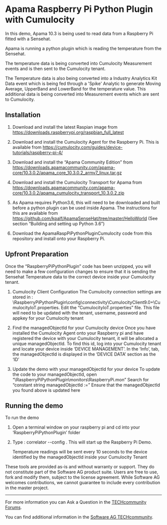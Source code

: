 # Apama Raspberry Pi Python Plugin with Cumulocity

In this demo, Apama 10.3 is being used to read data from a Raspberry Pi fitted with a Sensehat. 

Apama is running a python plugin which is reading the temperature from the Sensehat.

The temperature data is being converted into Cumulocity Measurement events and is then sent to the Cumulocity tenant.

The Temperature data is also being converted into a Industry Analytics Kit Data event which is being fed through a 'Spike' Analytic to generate Moving Average, UpperBand and LowerBand for the temperature value. This additional data is being converted into Measurement events which are sent to Cumulocity.

## Installation
1. Download and install the latest Raspian image from https://downloads.raspberrypi.org/raspbian_full_latest

2. Download and install the Cumulocity Agent for the Raspberry Pi. This is available from https://cumulocity.com/guides/device-tutorials/raspberry-pi-4/

3. Download and install the “Apama Community Edition” from https://downloads.apamacommunity.com/apama-core/10.3.0.2/apama_core_10.3.0.2_armv7_linux.tar.gz

4. Download and install the Cumulocity Transport for Apama from https://downloads.apamacommunity.com/apama-core/10.3.0.2/apama_cumulocity_transport_10.3.0.2.zip

5. As Apama requires Python3.6, this will need to be downloaded and built before a python plugin can be used inside Apama. The instructions for this are available from https://github.com/kpalf/ApamaSenseHat/tree/master/HelloWorld (See section “Building and setting up Python 3.6”)

6. Download the ApamaRaspPiPythonPluginCumulocity code from this repository and install onto your Raspberry Pi.

## Upfront Preparation
Once the “RaspberryPiPythonPlugin” code has been unzipped, you will need to make a few configuration changes to ensure that it is sending the Sensehat Temperature data to the correct device inside your Cumulocity tenant.

1. Cumulocity Client Configuration
  The Cumulocity connection settings are stored in :
\RaspberryPiPythonPlugin\config\connectivity\CumulocityClient9.0+\CumulocityIoT.properties.
  Edit the “CumulocityIoT.properties” file. This file will need to be updated with the tenant, username, password and appkey for your Cumulocity tenant

2. Find the managedObjectId for your Cumulocity device
  Once you have installed the Cumulocity Agent onto your Raspberry pi and have registered the device with your Cumulocity tenant, it will be allocated a unique managedObjectId. To find this id, log into your Cumulocity tenant and locate your device inside ‘DEVICE MANAGEMENT’. In the ‘Info’, tab, the managedObjectId is displayed in the ‘DEVICE DATA’ section as the ‘ID’

3. Update the demo with your managedObjectId for your device
  To update the code to your managedObjectId, open “\RaspberryPiPythonPlugin\monitors\RaspberryPi.mon”
  Search for “constant string managedObjectId :=”
  Ensure that the managedObjectId you found above is updated here

## Running the demo
To run the demo

1. Open a terminal window on your raspberry pi and cd into your ‘RaspberryPiPythonPlugin’ folder
2. Type : correlator --config .
This will start up the Raspberry Pi Demo. 
  
    Temperature readings will be sent every 10 seconds to the device identified by the managedObjectId inside your Cumulocity Tenant


These tools are provided as-is and without warranty or support. They do not constitute part of the Software AG product suite. Users are free to use, fork and modify them, subject to the license agreement. While Software AG welcomes contributions, we cannot guarantee to include every contribution in the master project.
__________________
For more information you can Ask a Question in the [TECHcommunity Forums](https://tech.forums.softwareag.com/tags/c/forum/1/apama).

You can find additional information in the [Software AG TECHcommunity](https://tech.forums.softwareag.com/tag/apama).
